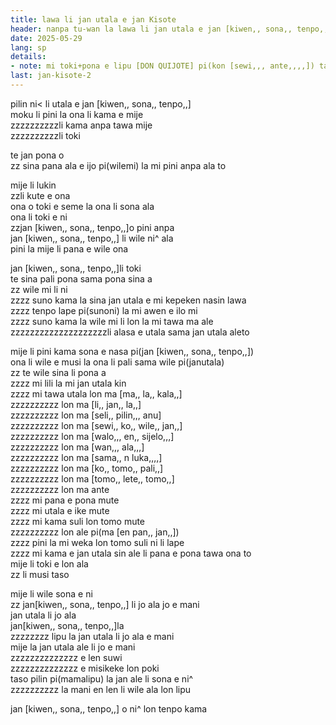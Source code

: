 ```yaml
---
title: lawa li jan utala e jan Kisote
header: nanpa tu-wan la lawa li jan utala e jan [kiwen,, sona,, tenpo,,]
date: 2025-05-29
lang: sp
details:
- note: mi toki+pona e lipu [DON QUIJOTE] pi(kon [sewi,,, ante,,,,]) tan toki [en pan,,, jo,,] 
last: jan-kisote-2
---
```


pilin ni< li utala e jan [kiwen,, sona,, tenpo,,]  
moku li pini la ona li kama e mije  
zzzzzzzzzzli kama anpa tawa mije  
zzzzzzzzzzli toki

te jan pona o  
zz sina pana ala e ijo pi(wilemi) la mi pini anpa ala to  

mije li lukin  
zzli kute e ona  
ona o toki e seme la ona li sona ala  
ona li toki e ni  
zzjan [kiwen,, sona,, tenpo,,]o pini anpa  
jan [kiwen,, sona,, tenpo,,] li wile ni^ ala  
pini la mije li pana e wile ona  

jan [kiwen,, sona,, tenpo,,]li toki  
te sina pali pona sama pona sina a  
zz wile mi li ni  
zzzz suno kama la sina jan utala e mi kepeken nasin lawa  
zzzz tenpo lape pi(sunoni) la mi awen e ilo mi  
zzzz suno kama la wile mi li lon la mi tawa ma ale  
zzzzzzzzzzzzzzzzzzzzli alasa e utala sama jan utala aleto  

mije li pini kama sona e nasa pi(jan [kiwen,, sona,, tenpo,,])  
ona li wile e musi la ona li pali sama wile pi(janutala)  
zz te wile sina li pona a  
zzzz mi lili la mi jan utala kin  
zzzz mi tawa utala lon ma [ma,, la,, kala,,]  
zzzzzzzzzz lon ma [li,, jan,, la,,]  
zzzzzzzzzz lon ma [seli,, pilin,,, anu]  
zzzzzzzzzz lon ma [sewi,, ko,, wile,, jan,,]  
zzzzzzzzzz lon ma [walo,,, en,, sijelo,,,]  
zzzzzzzzzz lon ma [wan,,, ala,,,]  
zzzzzzzzzz lon ma [sama,, n luka,,,,]  
zzzzzzzzzz lon ma [ko,, tomo,, pali,,]  
zzzzzzzzzz lon ma [tomo,, lete,, tomo,,]  
zzzzzzzzzz lon ma ante  
zzzz mi pana e pona mute  
zzzz mi utala e ike mute  
zzzz mi kama suli lon tomo mute  
zzzzzzzzzz lon ale pi(ma [en pan,, jan,,])  
zzzz pini la mi weka lon tomo suli ni li lape  
zzzz mi kama e jan utala sin ale li pana e pona tawa ona to  
mije li toki e lon ala  
zz li musi taso  

mije li wile sona e ni  
zz jan[kiwen,, sona,, tenpo,,] li jo ala jo e mani  
jan utala li jo ala  
jan[kiwen,, sona,, tenpo,,]la  
zzzzzzzz lipu la jan utala li jo ala e mani  
mije la jan utala ale li jo e mani  
zzzzzzzzzzzzzz e len suwi  
zzzzzzzzzzzzzz e misikeke lon poki  
taso pilin pi(mamalipu) la jan ale li sona e ni^  
zzzzzzzzzz la mani en len li wile ala lon lipu  

jan [kiwen,, sona,, tenpo,,] o ni^ lon tenpo kama  
